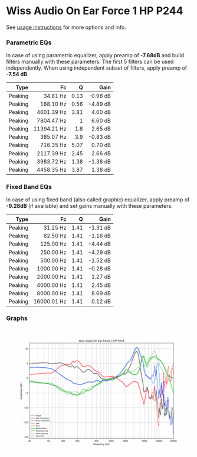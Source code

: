 # Wiss Audio On Ear Force 1 HP P244
See [usage instructions](https://github.com/jaakkopasanen/AutoEq#usage) for more options and info.

### Parametric EQs
In case of using parametric equalizer, apply preamp of **-7.68dB** and build filters manually
with these parameters. The first 5 filters can be used independently.
When using independent subset of filters, apply preamp of **-7.54 dB**.

| Type    | Fc          |    Q | Gain     |
|--------:|------------:|-----:|---------:|
| Peaking | 34.81 Hz    | 0.13 | -0.98 dB |
| Peaking | 188.10 Hz   | 0.56 | -4.89 dB |
| Peaking | 4601.39 Hz  | 3.81 | 4.60 dB  |
| Peaking | 7804.47 Hz  | 1    | 6.60 dB  |
| Peaking | 11394.21 Hz | 1.8  | 2.65 dB  |
| Peaking | 385.07 Hz   | 3.9  | -0.83 dB |
| Peaking | 716.35 Hz   | 5.07 | 0.70 dB  |
| Peaking | 2117.39 Hz  | 2.45 | 2.66 dB  |
| Peaking | 3983.72 Hz  | 1.38 | -1.38 dB |
| Peaking | 4458.35 Hz  | 3.87 | 1.38 dB  |

### Fixed Band EQs
In case of using fixed band (also called graphic) equalizer, apply preamp of **-9.28dB**
(if available) and set gains manually with these parameters.

| Type    | Fc          |    Q | Gain     |
|--------:|------------:|-----:|---------:|
| Peaking | 31.25 Hz    | 1.41 | -1.31 dB |
| Peaking | 62.50 Hz    | 1.41 | -1.16 dB |
| Peaking | 125.00 Hz   | 1.41 | -4.44 dB |
| Peaking | 250.00 Hz   | 1.41 | -4.29 dB |
| Peaking | 500.00 Hz   | 1.41 | -1.52 dB |
| Peaking | 1000.00 Hz  | 1.41 | -0.28 dB |
| Peaking | 2000.00 Hz  | 1.41 | 1.27 dB  |
| Peaking | 4000.00 Hz  | 1.41 | 2.45 dB  |
| Peaking | 8000.00 Hz  | 1.41 | 8.69 dB  |
| Peaking | 16000.01 Hz | 1.41 | 0.12 dB  |

### Graphs
![](./Wiss%20Audio%20On%20Ear%20Force%201%20HP%20P244.png)